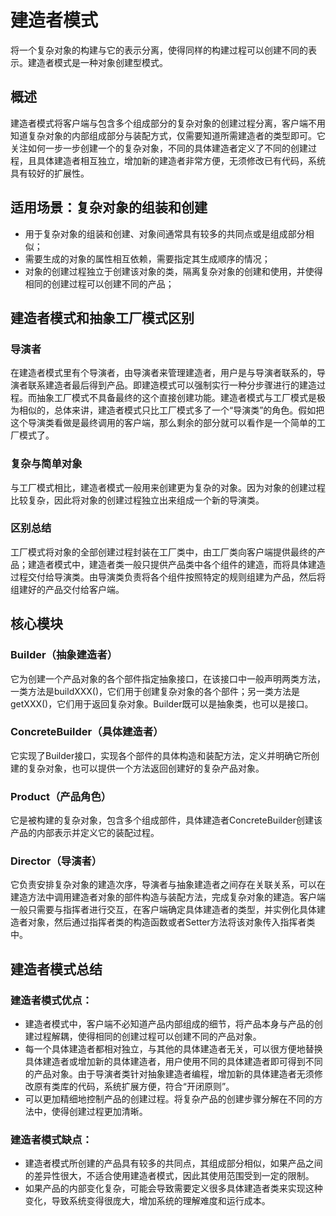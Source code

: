 # 建造者模式

将一个复杂对象的构建与它的表示分离，使得同样的构建过程可以创建不同的表示。建造者模式是一种对象创建型模式。

## 概述

建造者模式将客户端与包含多个组成部分的复杂对象的创建过程分离，客户端不用知道复杂对象的内部组成部分与装配方式，仅需要知道所需建造者的类型即可。它关注如何一步一步创建一个的复杂对象，不同的具体建造者定义了不同的创建过程，且具体建造者相互独立，增加新的建造者非常方便，无须修改已有代码，系统具有较好的扩展性。

## 适用场景：复杂对象的组装和创建

* 用于复杂对象的组装和创建、对象间通常具有较多的共同点或是组成部分相似；
* 需要生成的对象的属性相互依赖，需要指定其生成顺序的情况；
* 对象的创建过程独立于创建该对象的类，隔离复杂对象的创建和使用，并使得相同的创建过程可以创建不同的产品；

## 建造者模式和抽象工厂模式区别

### 导演者

在建造者模式里有个导演者，由导演者来管理建造者，用户是与导演者联系的，导演者联系建造者最后得到产品。即建造模式可以强制实行一种分步骤进行的建造过程。而抽象工厂模式不具备最终的这个直接创建功能。建造者模式与工厂模式是极为相似的，总体来讲，建造者模式只比工厂模式多了一个“导演类”的角色。假如把这个导演类看做是最终调用的客户端，那么剩余的部分就可以看作是一个简单的工厂模式了。

### 复杂与简单对象

与工厂模式相比，建造者模式一般用来创建更为复杂的对象。因为对象的创建过程比较复杂，因此将对象的创建过程独立出来组成一个新的导演类。

### 区别总结

工厂模式将对象的全部创建过程封装在工厂类中，由工厂类向客户端提供最终的产品；建造者模式中，建造者类一般只提供产品类中各个组件的建造，而将具体建造过程交付给导演类。由导演类负责将各个组件按照特定的规则组建为产品，然后将组建好的产品交付给客户端。

## 核心模块

### Builder（抽象建造者）

它为创建一个产品对象的各个部件指定抽象接口，在该接口中一般声明两类方法，一类方法是buildXXX()，它们用于创建复杂对象的各个部件；另一类方法是getXXX()，它们用于返回复杂对象。Builder既可以是抽象类，也可以是接口。

### ConcreteBuilder（具体建造者）

它实现了Builder接口，实现各个部件的具体构造和装配方法，定义并明确它所创建的复杂对象，也可以提供一个方法返回创建好的复杂产品对象。

### Product（产品角色）

它是被构建的复杂对象，包含多个组成部件，具体建造者ConcreteBuilder创建该产品的内部表示并定义它的装配过程。

### Director（导演者）

它负责安排复杂对象的建造次序，导演者与抽象建造者之间存在关联关系，可以在建造方法中调用建造者对象的部件构造与装配方法，完成复杂对象的建造。客户端一般只需要与指挥者进行交互，在客户端确定具体建造者的类型，并实例化具体建造者对象，然后通过指挥者类的构造函数或者Setter方法将该对象传入指挥者类中。

## 建造者模式总结

### 建造者模式优点：

* 建造者模式中，客户端不必知道产品内部组成的细节，将产品本身与产品的创建过程解耦，使得相同的创建过程可以创建不同的产品对象。
* 每一个具体建造者都相对独立，与其他的具体建造者无关，可以很方便地替换具体建造者或增加新的具体建造者，用户使用不同的具体建造者即可得到不同的产品对象。由于导演者类针对抽象建造者编程，增加新的具体建造者无须修改原有类库的代码，系统扩展方便，符合“开闭原则”。
* 可以更加精细地控制产品的创建过程。将复杂产品的创建步骤分解在不同的方法中，使得创建过程更加清晰。

### 建造者模式缺点：

* 建造者模式所创建的产品具有较多的共同点，其组成部分相似，如果产品之间的差异性很大，不适合使用建造者模式，因此其使用范围受到一定的限制。
* 如果产品的内部变化复杂，可能会导致需要定义很多具体建造者类来实现这种变化，导致系统变得很庞大，增加系统的理解难度和运行成本。


